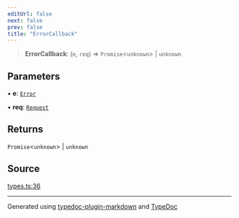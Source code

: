 ```yaml
---
editUrl: false
next: false
prev: false
title: "ErrorCallback"
---
```


> **ErrorCallback**: (`e`, `req`) => `Promise`\<`unknown`\> \| `unknown`

## Parameters

▪ **e**: [`Error`](/api/interfaces/error/)

▪ **req**: [`Request`](/api/interfaces/request/)

## Returns

`Promise`\<`unknown`\> \| `unknown`

## Source

[types.ts:36](https://github.com/dmdin/chord/blob/3033a5a/src/types.ts#L36)

***

Generated using [typedoc-plugin-markdown](https://www.npmjs.com/package/typedoc-plugin-markdown) and [TypeDoc](https://typedoc.org/)
